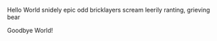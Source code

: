 Hello World
snidely epic odd
bricklayers scream leerily
ranting, grieving bear






Goodbye World!
